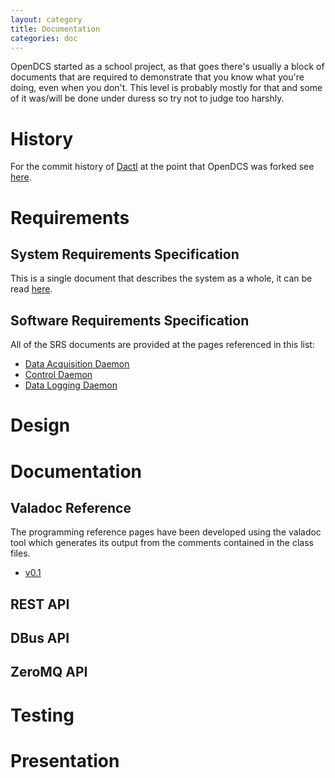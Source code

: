 ```yaml
---
layout: category
title: Documentation
categories: doc
---
```


OpenDCS started as a school project, as that goes there's usually a block of
documents that are required to demonstrate that you know what you're doing, even
when you don't. This level is probably mostly for that and some of it was/will
be done under duress so try not to judge too harshly.

# History

For the commit history of [Dactl][dactl] at the point that OpenDCS was forked
see [here][history].

# Requirements

## System Requirements Specification

This is a single document that describes the system as a whole, it can be read
[here][opendcs-srs].

## Software Requirements Specification

All of the SRS documents are provided at the pages referenced in this list:

* [Data Acquisition Daemon][dcs-daqd-srs]
* [Control Daemon][dcs-controld-srs]
* [Data Logging Daemon][dcs-logd-srs]

# Design

# Documentation

## Valadoc Reference

The programming reference pages have been developed using the valadoc tool which
generates its output from the comments contained in the class files.

* [v0.1](/doc/valadoc/dcs-0.1/)

## REST API

## DBus API

## ZeroMQ API

# Testing

# Presentation

[dactl]: https://github.com/coanda/dactl
[history]: /doc/dactl/2016/08/31/history.html
[opendcs-srs]: /doc/requirements/2016/09/07/sysrs.html
[dcs-daqd-srs]: /doc/requirements/2016/09/07/daqd-srs.html
[dcs-controld-srs]: /doc/requirements/2016/09/07/controld-srs.html
[dcs-logd-srs]: /doc/requirements/2016/09/07/logd-srs.html

<!--
vim: ft=liquid
-->
